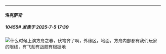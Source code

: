 ﻿
*****

####  洛克萨斯  
##### 10455#       发表于 2025-7-5 17:39

<img src="https://static.stage1st.com/image/smiley/face2017/067.png" referrerpolicy="no-referrer">什么时候上演方舟之春，伏笔齐了啊，外缘区，地面，方舟内部都有我们玩家的眼线，有飞船有战舰有根据地

